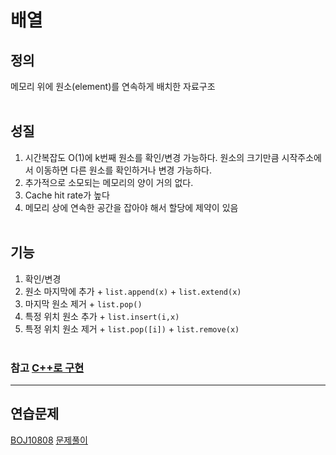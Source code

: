# 배열
## 정의
  메모리 위에 원소(element)를 연속하게 배치한 자료구조<br><br>
## 성질
  1. 시간복잡도 O(1)에 k번째 원소를 확인/변경 가능하다.
     원소의 크기만큼 시작주소에서 이동하면 다른 원소를 확인하거나 변경 가능하다.
  2. 추가적으로 소모되는 메모리의 양이 거의 없다.
  3. Cache hit rate가 높다
  4. 메모리 상에 연속한 공간을 잡아야 해서 할당에 제약이 있음
  <br><br>
## 기능
  1. 확인/변경
  2. 원소 마지막에 추가
    + `list.append(x)`
    + `list.extend(x)`
  3. 마지막 원소 제거
    + `list.pop()`
  4. 특정 위치 원소 추가
    + `list.insert(i,x)`
  5. 특정 위치 원소 제거
    + `list.pop([i])`
    + `list.remove(x)`
  <br><br>
  ### 참고 [C++로 구현](./ArrayFunctions.cpp)

---
## 연습문제
  [BOJ10808](https://www.acmicpc.net/problem/10808)
  [문제풀이](./ArrayPrac01.py) 
  
